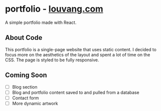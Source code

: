 # portfolio - [louvang.com](louvang.com)

A simple portfolio made with React.

## About Code

This portfolio is a single-page website that uses static content. I decided to focus more on the aesthetics of the layout and spent a lot of time on the CSS. The page is styled to be fully responsive.

## Coming Soon

- [ ] Blog section
- [ ] Blog and portfolio content saved to and pulled from a database
- [ ] Contact form
- [ ] More dynamic artwork
